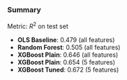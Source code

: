 ### Summary
Metric: $R^2$ on test set
* __OLS Baseline__: 0.479 (all features)
* __Random Forest__: 0.505 (all features)
* __XGBoost Plain__: 0.646 (all features)
* __XGBoost Plain__: 0.654 (5 features)
* __XGBoost Tuned__: 0.672 (5 features)
